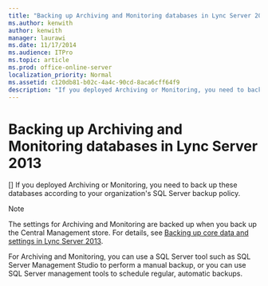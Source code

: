```yaml
---
title: "Backing up Archiving and Monitoring databases in Lync Server 2013"
ms.author: kenwith
author: kenwith
manager: laurawi
ms.date: 11/17/2014
ms.audience: ITPro
ms.topic: article
ms.prod: office-online-server
localization_priority: Normal
ms.assetid: c120db81-b02c-4a4c-90cd-8aca6cff64f9
description: "If you deployed Archiving or Monitoring, you need to back up these databases according to your organization's SQL Server backup policy."
---
```


# Backing up Archiving and Monitoring databases in Lync Server 2013
[]
If you deployed Archiving or Monitoring, you need to back up these databases according to your organization's SQL Server backup policy.
  
> [!NOTE]
> The settings for Archiving and Monitoring are backed up when you back up the Central Management store. For details, see [Backing up core data and settings in Lync Server 2013](backing-up-core-data-and-settings.md). 
  
For Archiving and Monitoring, you can use a SQL Server tool such as SQL Server Management Studio to perform a manual backup, or you can use SQL Server management tools to schedule regular, automatic backups.
  

